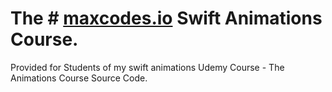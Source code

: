 # The # **[maxcodes.io](https://www.maxcodes.io)** Swift Animations Course.
Provided for Students of my swift animations Udemy Course - The Animations Course Source Code.



